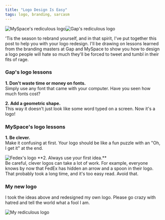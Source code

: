 ```yaml
---
title: "Logo Design Is Easy"
tags: logo, branding, sarcasm
---
```


<img src="/content/blog/2010/easy-logo/myspace-logo.jpg" alt="MySpace's rediculous logo" title="My blank? Oh... My 'Space' Got it!"/><img src="/content/blog/2010/easy-logo/gap-logo.png" alt="Gap's rediculous logo" title="Helvetica Neue and a Box makes a logo"/>

'Tis the season to rebrand yourself, and in that spirit, I've put together this post to help you with your logo redesign.
I'll be drawing on lessons learned from the branding masters at Gap and MySpace to show you how to design a logo people will hate so much they'll be forced to tweet and tumbl in their fits of rage.

### Gap's logo lessons

**1. Don't waste time or money on fonts.** <br/>
Simply use any font that came with your computer. Have you seen how much fonts cost?

**2. Add a geometric shape.** <br/>
This way it doesn't just look like some word typed on a screen. Now it's a logo!

### MySpace's logo lessons

**1. Be clever.** <br/>
Make it confusing at first. Your logo should be like a fun puzzle with an "Oh, I get it" at the end.

<img src="/content/blog/2010/easy-logo/fedex-logo.jpg" alt="Fedex's logo" title="There is no spoon." class="right"/>
**2. Always use your first idea.** <br/>
Be careful, clever logos can take a lot of work. For example, everyone knows by now that FedEx has hidden an arrow and a spoon in their logo. That probably took a long time, and it's too easy read. Avoid that.

### My new logo

I took the ideas above and redesigned my own logo. Please go crazy with hatred and tell the world what a fool I am.

<img src="/content/blog/2010/easy-logo/brandon-logo.png" alt="My rediculous logo" title="Ah... Math, I get it!"/>